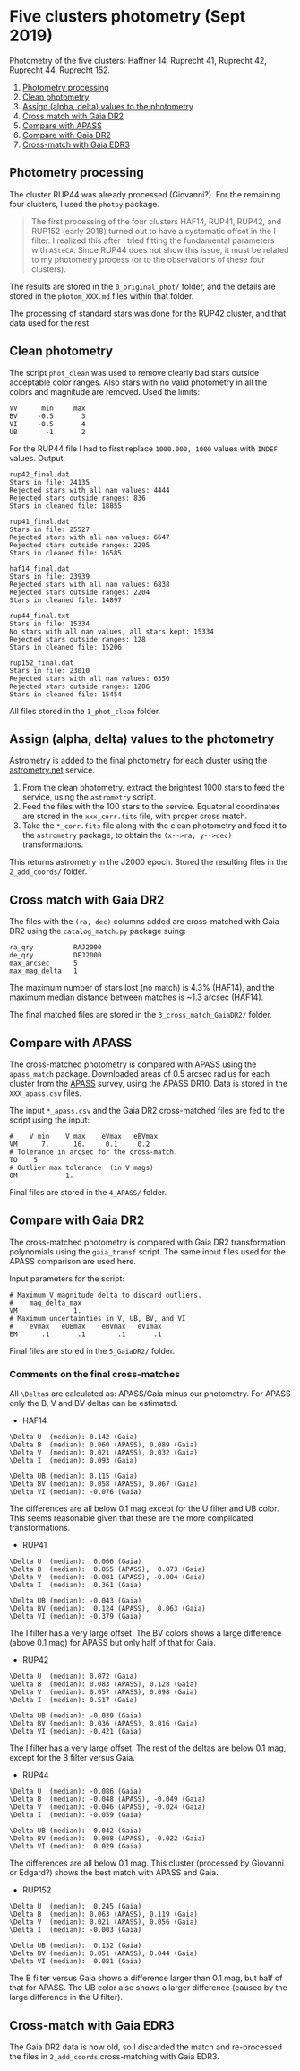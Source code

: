 

# Five clusters photometry (Sept 2019)

Photometry of the five clusters: Haffner 14, Ruprecht 41, Ruprecht 42, Ruprecht 44, Ruprecht 152.


<!-- MarkdownTOC levels="1,2" autolink="true" style="ordered" -->

1. [Photometry processing](#photometry-processing)
1. [Clean photometry](#clean-photometry)
1. [Assign \(alpha, delta\) values to the photometry](#assign-alpha-delta-values-to-the-photometry)
1. [Cross match with Gaia DR2](#cross-match-with-gaia-dr2)
1. [Compare with APASS](#compare-with-apass)
1. [Compare with Gaia DR2](#compare-with-gaia-dr2)
1. [Cross-match with Gaia EDR3](#cross-match-with-gaia-edr3)

<!-- /MarkdownTOC -->


## Photometry processing

The cluster RUP44 was already processed (Giovanni?). For the remaining four clusters, I used the `photpy` package.

> The first processing of the four clusters HAF14, RUP41, RUP42, and RUP152
(early 2018) turned out to have a systematic offset in the I filter. I
realized this after I tried fitting the fundamental parameters with `ASteCA`.
Since RUP44 does not show this issue, it must be related to my photometry
process (or to the observations of these four clusters).

The results are stored in the `0_original_phot/` folder, and the details are stored in the `photom_XXX.md` files within that folder.

The processing of standard stars was done for the RUP42 cluster, and that data used for the rest.


## Clean photometry

The script `phot_clean` was used to remove clearly bad stars outside acceptable
color ranges. Also stars with no valid photometry in all the colors and
magnitude are removed. Used the limits:

```
VV      min     max
BV     -0.5       3
VI     -0.5       4
UB       -1       2
```

For the RUP44 file I had to first replace `1000.000, 1000` values with `INDEF` values. Output:

```
rup42_final.dat
Stars in file: 24135
Rejected stars with all nan values: 4444
Rejected stars outside ranges: 836
Stars in cleaned file: 18855

rup41_final.dat
Stars in file: 25527
Rejected stars with all nan values: 6647
Rejected stars outside ranges: 2295
Stars in cleaned file: 16585

haf14_final.dat
Stars in file: 23939
Rejected stars with all nan values: 6838
Rejected stars outside ranges: 2204
Stars in cleaned file: 14897

rup44_final.txt
Stars in file: 15334
No stars with all nan values, all stars kept: 15334
Rejected stars outside ranges: 128
Stars in cleaned file: 15206

rup152_final.dat
Stars in file: 23010
Rejected stars with all nan values: 6350
Rejected stars outside ranges: 1206
Stars in cleaned file: 15454
```

All files stored in the `1_phot_clean` folder.


## Assign (alpha, delta) values to the photometry

Astrometry is added to the final photometry for each cluster using the [astrometry.net](http://nova.astrometry.net) service.

1. From the clean photometry, extract the brightest 1000 stars to feed the service, using the `astrometry` script.
2. Feed the files with the 100 stars to the service. Equatorial coordinates are stored in the `xxx_corr.fits` file, with proper cross match.
3. Take the `*_corr.fits` file along with the clean photometry and feed it to the `astrometry` package, to obtain the `(x-->ra, y-->dec)` transformations. 

This returns astrometry in the J2000 epoch. Stored the resulting files in the `2_add_coords/` folder.


## Cross match with Gaia DR2

The files with the `(ra, dec)` columns added are cross-matched with Gaia DR2 using the `catalog_match.py` package suing:

```
ra_qry          RAJ2000
de_qry          DEJ2000
max_arcsec      5
max_mag_delta   1
```

The maximum number of stars lost (no match) is 4.3% (HAF14), and the maximum median distance between matches is ~1.3 arcsec (HAF14).

The final matched files are stored in the `3_cross_match_GaiaDR2/` folder.


## Compare with APASS

The cross-matched photometry is compared with APASS using the `apass_match` package. Downloaded areas of 0.5 arcsec radius for each cluster from the
[APASS](https://www.aavso.org/download-apass-data) survey, using the APASS DR10. Data is stored in the `XXX_apass.csv` files.

The input `*_apass.csv` and the Gaia DR2 cross-matched files are fed to the script using the input:

```
#    V_min    V_max    eVmax   eBVmax
VM      7.      16.     0.1     0.2
# Tolerance in arcsec for the cross-match.
TO    5
# Outlier max tolerance  (in V mags)
OM            1.
```

Final files are stored in the `4_APASS/` folder.


## Compare with Gaia DR2

The cross-matched photometry is compared with Gaia DR2 transformation polynomials using the `gaia_transf` script. The same input files used for the APASS comparison are used here.

Input parameters for the script:

```
# Maximum V magnitude delta to discard outliers.
#    mag_delta_max
VM              1.
# Maximum uncertainties in V, UB, BV, and VI
#    eVmax   eUBmax    eBVmax   eVImax
EM      .1       .1        .1       .1
```

Final files are stored in the `5_GaiaDR2/` folder.



### Comments on the final cross-matches

All `\Delta`s are calculated as: APASS/Gaia minus our photometry. For APASS only the B, V and BV deltas can be estimated.

* HAF14

```
\Delta U  (median): 0.142 (Gaia)
\Delta B  (median): 0.060 (APASS), 0.089 (Gaia)
\Delta V  (median): 0.021 (APASS), 0.032 (Gaia)
\Delta I  (median): 0.093 (Gaia)

\Delta UB (median): 0.115 (Gaia)
\Delta BV (median): 0.058 (APASS), 0.067 (Gaia)
\Delta VI (median): -0.076 (Gaia)
```

The differences are all below 0.1 mag except for the U filter and UB color. This seems reasonable given that these are the more complicated transformations.

* RUP41

```
\Delta U  (median):  0.066 (Gaia)
\Delta B  (median):  0.055 (APASS),  0.073 (Gaia)
\Delta V  (median): -0.081 (APASS), -0.004 (Gaia)
\Delta I  (median):  0.361 (Gaia)

\Delta UB (median): -0.043 (Gaia)
\Delta BV (median):  0.124 (APASS),  0.063 (Gaia)
\Delta VI (median): -0.379 (Gaia)
```

The I filter has a very large offset. The BV colors shows a large difference (above 0.1 mag) for APASS but only half of that for Gaia.

* RUP42

```
\Delta U  (median): 0.072 (Gaia)
\Delta B  (median): 0.083 (APASS), 0.128 (Gaia)
\Delta V  (median): 0.057 (APASS), 0.098 (Gaia)
\Delta I  (median): 0.517 (Gaia)

\Delta UB (median): -0.039 (Gaia)
\Delta BV (median): 0.036 (APASS), 0.016 (Gaia)
\Delta VI (median): -0.421 (Gaia)
```

The I filter has a very large offset. The rest of the deltas are below 0.1 mag, except for the B filter versus Gaia.

* RUP44

```
\Delta U  (median): -0.086 (Gaia)
\Delta B  (median): -0.048 (APASS), -0.049 (Gaia)
\Delta V  (median): -0.046 (APASS), -0.024 (Gaia)
\Delta I  (median): -0.059 (Gaia)

\Delta UB (median): -0.042 (Gaia)
\Delta BV (median):  0.008 (APASS), -0.022 (Gaia)
\Delta VI (median):  0.029 (Gaia)
```

The differences are all below 0.1 mag. This cluster (processed by Giovanni or Edgard?) shows the best match with APASS and Gaia.

* RUP152

```
\Delta U  (median):  0.245 (Gaia)
\Delta B  (median): 0.063 (APASS), 0.119 (Gaia)
\Delta V  (median): 0.021 (APASS), 0.056 (Gaia)
\Delta I  (median): -0.003 (Gaia)

\Delta UB (median):  0.132 (Gaia)
\Delta BV (median): 0.051 (APASS), 0.044 (Gaia)
\Delta VI (median):  0.081 (Gaia)
```

The B filter versus Gaia shows a difference larger than 0.1 mag, but half of that for APASS. The UB color also shows a larger difference (caused by the large difference in the U filter).


## Cross-match with Gaia EDR3

The Gaia DR2 data is now old, so I discarded the match and re-processed the files in `2_add_coords` cross-matching with Gaia EDR3.